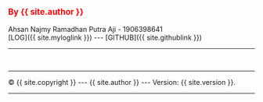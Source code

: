 ---
---
<span style="color:red; font-weight:bold; font-size:larger;">By {{ site.author }}</span>
<br><br>
Ahsan Najmy Ramadhan Putra Aji - 1906398641  
[LOG]({{ site.myloglink }}) ---
[GITHUB]({{ site.githublink }}) 
<br>
<hr>
<br>
<hr>
&copy; {{ site.copyright }} --- {{ site.author }} --- Version: {{ site.version }}.
<hr>
<br
